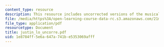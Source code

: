 ```yaml
---
content_type: resource
description: This resource includes uncorrected versions of the musical rhythms.
file: /media/https%3A/open-learning-course-data-rc.s3.amazonaws.com/21m-302-harmony-and-counterpoint-ii-spring-2005/1e8784ff5e6a647a741be5353069afff_justin_lo_uncorre.pdf
file_type: application/pdf
resourcetype: Document
title: justin_lo_uncorre.pdf
uid: 1e8784ff-5e6a-647a-741b-e5353069afff
---
```

